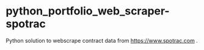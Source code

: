 # python_portfolio_web_scraper-spotrac
Python solution to webscrape contract data from https://www.spotrac.com .
